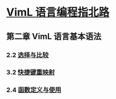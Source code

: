 [VimL 语言编程指北路](https://github.com/lymslive/vimllearn/blob/master/content.md)
============================================================================

第二章 VimL 语言基本语法
---------------

### 2.2 [选择与比较](选择与比较.md)
### 3.2 [快捷键重映射](快捷键重映射.md)

### 2.4 [函数定义与使用](函数定义与使用.md)
